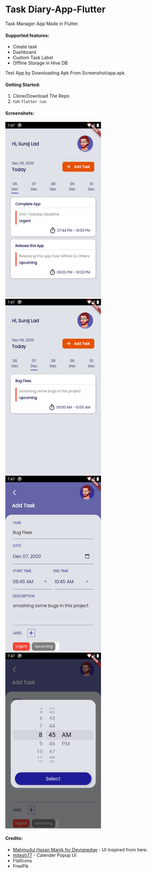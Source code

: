 # Task Diary-App-Flutter

Task Manager App Made in Flutter.
 
#### Supported features:
- Create task 
- Dashboard
- Custom Task Label 
- Offline Storage in Hive DB

Test App by Downloading Apk From Screenshot/app.apk

#### Getting Started:

1. Clone/Download The Repo 
4. run ```flutter run ```

#### Screenshots:

<img src="Screenshots/screenshot_1.png" width="300" height="550"> <img src="Screenshots/screenshot_2.png" width="300" height="550"><br>
<img src="Screenshots/screenshot_3.png" width="300" height="550"> <img src="Screenshots/screenshot_4.png" width="300" height="550">

#### Credits:

- [Mahmudul Hasan Manik for Devignedge](https://dribbble.com/shots/14156535-Taskito-Task-Management-App) - UI Inspired from here.
- [mitesh77](https://github.com/mitesh77) - Calender Popup UI
- FlatIcons
- FreePik
